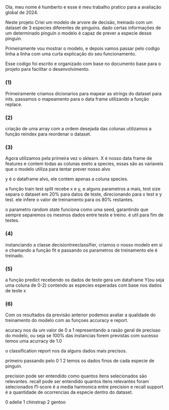 ## 
Ola, meu nome é humberto e esse é meu trabalho pratico para a avaliação global de 2024.

Neste projeto Criei um modelo de arvore de decisão, treinado com um dataset de 3 especies diferentes de pinguins. dado certas informações de um determinado pinguin o modelo é capaz de prever a especie desse pinguin. 

Primeiramente vou mostrar o modelo, e depois vamos passar pelo codigo linha a linha com uma curta explicação do seu funcionamento.  

Esse codigo foi escrito e organizado com base no documento base para o projeto para facilitar o desenvolvimento. 

### (1) 
Primeiramente criamos dicionarios para mapear as strings do dataset para ints.
passamos o mapeamento para o data frame utilizando a função replace.

### (2)
criação de uma array com a ordem desejada das colunas
utilizamos a função reindex para reordenar o dataset. 

### (3) 
Agora utilizamos pela primeira vez o sklearn.
X é nosso data frame de features e contem todas as colunas exeto a species, essas são as variaveis que o modelo utiliza para tentar prever nosso alvo

y é o dataframe alvo, ele contem apenas a coluna species.

a função train test split recebe x e y, e alguns parametros a mais, 
test size separa o dataset em 20% para datos de teste, direcionando para x test e y test. 
ele infere o valor de treinamento para os 80% restantes. 

o parametro random state funciona como uma seed, garantindo que sempre separemos os mesmos dados entre teste e treino. é util para fim de testes. 

### (4)
instanciando a classe decisiontreeclassifier, criamos o nosso modelo em si
e chamando a função  fit e passando os parametros de treinamento ele é treinado. 

### (5)
a função predict recebendo os dados de teste gera um dataframe Y(ou seja uma coluna de 0-2) contendo as especies esperadas com base nos dados de teste x

### (6)
Com os resultados da previsão anterior podemos avaliar a qualidade do treinamento do modelo com as funçoes accuracy e report. 

acuracy nos da um valor de 0 a 1 representando a rasão geral de precisao do modelo, ou seja se 100% das instancias forem previstas com sucesso temos uma acurracy de 1.0

o classification report nos da alguns dados mais precisos. 

primeiro passando pelo 0 1 2 temos os dados finos de cada especie de pinguin.
 
precision pode ser entendido como quantos itens selecionados são relevantes.
recall pode ser entendido quantos itens relevantes foram selecionados
f1-score é a media harmonica entre precision e recall 
support é a quantidade de ocorrencias da especie dentro do dataset. 

0 adelie
1 chinstrap
2 gentoo

